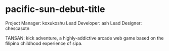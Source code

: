 # pacific-sun-debut-title

Project Manager: koxukoshu
Lead Developer: ash
Lead Designer: chescasxtn

TANSAN: kick adventure, a highly-addictive arcade web game based on the filipino childhood experience of sipa.